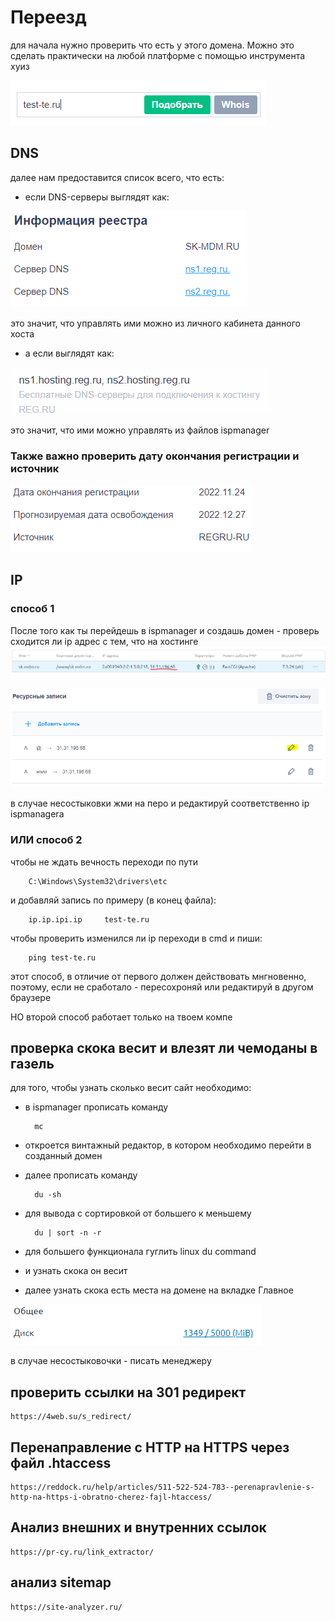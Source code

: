 # Переезд

для начала нужно проверить что есть у этого домена.
Можно это сделать практически на любой платформе с помощью инструмента хуиз

![img.png](img.png)

## DNS

далее нам предоставится список всего, что есть:

- если DNS-серверы выглядят как:

![img_1.png](img_1.png) 

это значит, что управлять ими можно из личного кабинета данного хоста

- а если выглядят как:

![img_2.png](img_2.png)

это значит, что ими можно управлять из файлов ispmanager

### Также важно проверить дату окончания регистрации и источник

![img_4.png](img_4.png)


## IP

### способ 1
После того как ты перейдешь в ispmanager и создашь домен - проверь сходится ли ip
адрес с тем, что на хостинге
![img_5.png](img_5.png)

![img_6.png](img_6.png)

в случае несостыковки жми на перо и редактируй соответственно ip ispmanagerа

### ИЛИ способ 2

чтобы не ждать вечность переходи по пути 

        C:\Windows\System32\drivers\etc

и добавляй запись по примеру (в конец файла):

        ip.ip.ipi.ip     test-te.ru

чтобы проверить изменился ли ip переходи в cmd и пиши:

        ping test-te.ru

этот способ, в отличие от первого должен действовать мнгновенно, поэтому, если не сработало - пересохроняй или редактируй в другом браузере

НО второй способ работает только на твоем компе

## проверка скока весит и влезят ли чемоданы в газель

для того, чтобы узнать сколько весит сайт необходимо:

- в ispmanager прописать команду

        mc

- откроется винтажный редактор, в котором необходимо перейти в созданный домен
- далее прописать команду 

        du -sh
- для вывода с сортировкой от большего к меньшему

        du | sort -n -r 
        
- для большего функционала гуглить linux du command
- и узнать скока он весит
- далее узнать скока есть места на домене на вкладке Главное

![img_7.png](img_7.png)

в случае несостыковочки - писать менеджеру


## проверить ссылки на 301 редирект

    https://4web.su/s_redirect/

## Перенаправление с HTTP на HTTPS через файл .htaccess

    https://reddock.ru/help/articles/511-522-524-783--perenapravlenie-s-http-na-https-i-obratno-cherez-fajl-htaccess/

## Анализ внешних и внутренних ссылок

    https://pr-cy.ru/link_extractor/

## анализ sitemap

    https://site-analyzer.ru/
